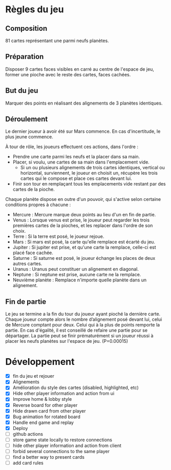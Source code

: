 # Règles du jeu

## Composition

81 cartes représentant une parmi neufs planètes.

## Préparation

Disposer 9 cartes faces visibles en carré au centre de l'espace de jeu, former une pioche avec le reste des cartes, faces cachées.

## But du jeu

Marquer des points en réalisant des alignements de 3 planètes identiques.

## Déroulement

Le dernier joueur à avoir été sur Mars commence. En cas d'incertitude, le plus jeune commence.

À tour de rôle, les joueurs effectuent ces actions, dans l'ordre :

- Prendre une carte parmi les neufs et la placer dans sa main.
- Placer, si voulu, une cartes de sa main dans l'emplacement vide.
    - Si un ou plusieurs alignements de trois cartes identiques, vertical ou horizontal, surviennent, le joueur en choisit un, récupère les trois cartes qui le compose et place ces cartes devant lui.
- Finir son tour en remplaçant tous les emplacements vide restant par des cartes de la pioche.

Chaque planète dispose en outre d'un pouvoir, qui s'active selon certaine conditions propres à chacune :

- Mercure : Mercure marque deux points au lieu d'un en fin de partie.
- Venus : Lorsque venus est prise, le joueur peut regarder les trois premières cartes de la pioches, et les replacer dans l'ordre de son choix.
- Terre : Si la terre est posé, le joueur rejoue.
- Mars : Si mars est posé, la carte qu'elle remplace est écarté du jeu.
- Jupiter : Si jupiter est prise, et qu'une carte la remplace, celle-ci est placé face cachée.
- Saturne : Si saturne est posé, le joueur échange les places de deux autres cartes.
- Uranus : Uranus peut constituer un alignement en diagonal.
- Neptune : Si neptune est prise, aucune carte ne la remplace.
- Neuvième planète : Remplace n'importe quelle planète dans un alignement.

## Fin de partie

Le jeu se termine a la fin du tour du joueur ayant pioché la dernière carte.
Chaque joueur compte alors le nombre d’alignement posé devant lui, celui de Mercure comptant pour deux.
Celui qui à la plus de points remporte la partie. En cas d'égalité, il est conseillé de refaire une partie pour se départager.
La partie peut se finir prématurément si un joueur réussi à placer les neufs planètes sur l'espace de jeu. (P=0.00015)

# Développement

- [x] fin du jeu et rejouer
- [x] Alignements
- [x] Amélioration du style des cartes (disabled, highlighted, etc)
- [x] Hide other player information and action from ui
- [x] Improve home & lobby style
- [x] Reverse board for other player
- [x] Hide drawn card from other player
- [x] Bug animation for rotated board
- [x] Handle end game and replay
- [x] Deploy
- [ ] github actions
- [ ] store game state locally to restore connections
- [ ] hide other player information and action from client
- [ ] forbid several connections to the same player
- [ ] find a better way to present cards
- [ ] add card rules
